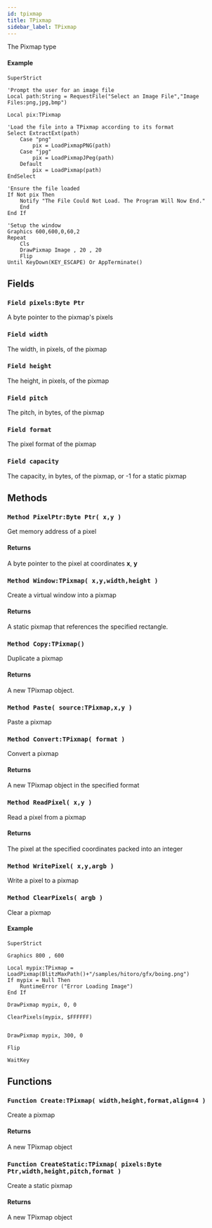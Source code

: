 ```yaml
---
id: tpixmap
title: TPixmap
sidebar_label: TPixmap
---
```


The Pixmap type


#### Example
```blitzmax
SuperStrict

'Prompt the user for an image file
Local path:String = RequestFile("Select an Image File","Image Files:png,jpg,bmp")

Local pix:TPixmap

'Load the file into a TPixmap according to its format
Select ExtractExt(path)
	Case "png"
		pix = LoadPixmapPNG(path)
	Case "jpg"
		pix = LoadPixmapJPeg(path)
	Default
		pix = LoadPixmap(path)
EndSelect

'Ensure the file loaded
If Not pix Then
	Notify "The File Could Not Load. The Program Will Now End."
	End
End If

'Setup the window
Graphics 600,600,0,60,2
Repeat
	Cls
	DrawPixmap Image , 20 , 20
	Flip
Until KeyDown(KEY_ESCAPE) Or AppTerminate()
```
## Fields

### `Field pixels:Byte Ptr`

A byte pointer to the pixmap's pixels


### `Field width`

The width, in pixels, of the pixmap


### `Field height`

The height, in pixels, of the pixmap


### `Field pitch`

The pitch, in bytes, of the pixmap


### `Field format`

The pixel format of the pixmap


### `Field capacity`

The capacity, in bytes, of the pixmap, or -1 for a static pixmap


## Methods

### `Method PixelPtr:Byte Ptr( x,y )`

Get memory address of a pixel

#### Returns
A byte pointer to the pixel at coordinates <b>x</b>, <b>y</b>



### `Method Window:TPixmap( x,y,width,height )`

Create a virtual window into a pixmap

#### Returns
A static pixmap that references the specified rectangle.



### `Method Copy:TPixmap()`

Duplicate a pixmap

#### Returns
A new TPixmap object.



### `Method Paste( source:TPixmap,x,y )`

Paste a pixmap


### `Method Convert:TPixmap( format )`

Convert a pixmap

#### Returns
A new TPixmap object in the specified format



### `Method ReadPixel( x,y )`

Read a pixel from a pixmap

#### Returns
The pixel at the specified coordinates packed into an integer



### `Method WritePixel( x,y,argb )`

Write a pixel to a pixmap


### `Method ClearPixels( argb )`

Clear a pixmap

#### Example
```blitzmax
SuperStrict

Graphics 800 , 600

Local mypix:TPixmap = LoadPixmap(BlitzMaxPath()+"/samples/hitoro/gfx/boing.png")
If mypix = Null Then
	RuntimeError ("Error Loading Image")
End If

DrawPixmap mypix, 0, 0

ClearPixels(mypix, $FFFFFF)
 

DrawPixmap mypix, 300, 0

Flip

WaitKey
```

## Functions

### `Function Create:TPixmap( width,height,format,align=4 )`

Create a pixmap

#### Returns
A new TPixmap object



### `Function CreateStatic:TPixmap( pixels:Byte Ptr,width,height,pitch,format )`

Create a static pixmap

#### Returns
A new TPixmap object



